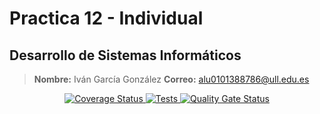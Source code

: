 # Practica 12 - Individual
## Desarrollo de Sistemas Informáticos

> **Nombre:** Iván García González **Correo:** alu0101388786@ull.edu.es
<p align="center">
  <a href='https://coveralls.io/github/ULL-ESIT-INF-DSI-2223/ull-esit-inf-dsi-22-23-prct11-http-express-funko-app-Ivan-Garcia02?branch=main'>
    <img src='https://coveralls.io/repos/github/ULL-ESIT-INF-DSI-2223/ull-esit-inf-dsi-22-23-prct11-http-express-funko-app-Ivan-Garcia02/badge.svg?branch=main' alt='Coverage Status'>
  </a>

  <a href="https://github.com/ULL-ESIT-INF-DSI-2223/ull-esit-inf-dsi-22-23-prct11-http-express-funko-app-Ivan-Garcia02/actions/workflows/node.js.yml">
    <img alt="Tests" src="https://github.com/ULL-ESIT-INF-DSI-2223/ull-esit-inf-dsi-22-23-prct11-http-express-funko-app-Ivan-Garcia02/actions/workflows/node.js.yml/badge.svg">
  </a>

  <a href="https://sonarcloud.io/summary/new_code?id=ULL-ESIT-INF-DSI-2223_ull-esit-inf-dsi-22-23-prct11-http-express-funko-app-Ivan-Garcia02">
    <img alt="Quality Gate Status" src="https://sonarcloud.io/api/project_badges/measure?project=ULL-ESIT-INF-DSI-2223_ull-esit-inf-dsi-22-23-prct11-http-express-funko-app-Ivan-Garcia02&metric=alert_status">
  </a>
</p>

